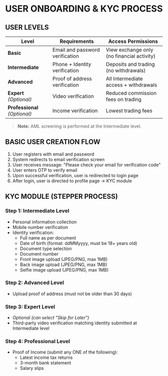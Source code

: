 # USER ONBOARDING & KYC PROCESS

## USER LEVELS

| Level | Requirements | Access Permissions |
|-------|-------------|-------------------|
| **Basic** | Email and password verification | View exchange only (no financial activity) |
| **Intermediate** | Phone + Identity verification | Deposits and trading (no withdrawals) |
| **Advanced** | Proof of address verification | All Intermediate access + withdrawals |
| **Expert** *(Optional)* | Video verification | Reduced commission fees on trading |
| **Professional** *(Optional)* | Income verification | Lowest trading fees |

> **Note:** AML screening is performed at the Intermediate level.

## BASIC USER CREATION FLOW

1. User registers with email and password
2. System redirects to email verification screen
3. User receives message: "Please check your email for verification code"
4. User enters OTP to verify email
5. Upon successful verification, user is redirected to login page
6. After login, user is directed to profile page → KYC module

## KYC MODULE (STEPPER PROCESS)

### Step 1: Intermediate Level
- Personal information collection
- Mobile number verification
- Identity verification:
  * Full name as per document
  * Date of birth (format: ddMMyyyy, must be 18+ years old)
  * Document type selection
  * Document number
  * Front image upload (JPEG/PNG, max 1MB)
  * Back image upload (JPEG/PNG, max 1MB)
  * Selfie image upload (JPEG/PNG, max 1MB)

### Step 2: Advanced Level
- Upload proof of address (must not be older than 30 days)

### Step 3: Expert Level
- *Optional (can select "Skip for Later")*
- Third-party video verification matching identity submitted at Intermediate level

### Step 4: Professional Level
- Proof of Income (submit any ONE of the following):
  * Latest income tax returns
  * 3-month bank statement
  * Salary slips